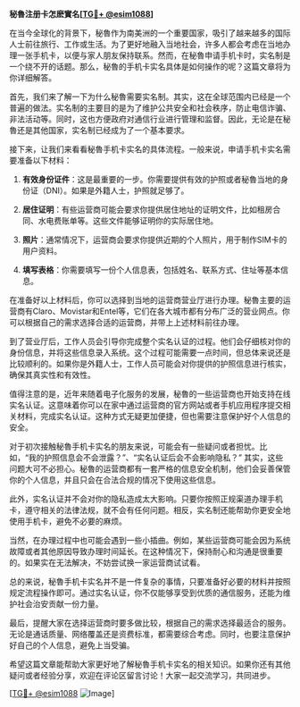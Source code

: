 **秘魯注册卡怎麽實名[[TG💪+ @esim1088](https://t.me/s/esim1088)]**

在当今全球化的背景下，秘魯作为南美洲的一个重要国家，吸引了越来越多的国际人士前往旅行、工作或生活。为了更好地融入当地社会，许多人都会考虑在当地办理一张手机卡，以便与家人朋友保持联系。然而，在秘魯申请手机卡时，实名制是一个绕不开的话题。那么，秘魯的手机卡实名具体是如何操作的呢？这篇文章将为你详细解答。

首先，我们来了解一下为什么秘魯需要实名制。其实，这在全球范围内已经是一个普遍的做法。实名制的主要目的是为了维护公共安全和社会秩序，防止电信诈骗、非法活动等。同时，这也方便政府对通信行业进行管理和监督。因此，无论是在秘魯还是其他国家，实名制已经成为了一个基本要求。

接下来，让我们来看看秘魯手机卡实名的具体流程。一般来说，申请手机卡实名需要准备以下材料：

1. **有效身份证件**：这是最重要的一步。你需要提供有效的护照或者秘魯当地的身份证（DNI）。如果是外籍人士，护照就足够了。
   
2. **居住证明**：有些运营商可能会要求你提供居住地址的证明文件，比如租房合同、水电费账单等。这些文件能够证明你的实际居住地。

3. **照片**：通常情况下，运营商会要求你提供近期的个人照片，用于制作SIM卡的用户资料。

4. **填写表格**：你需要填写一份个人信息表，包括姓名、联系方式、住址等基本信息。

在准备好以上材料后，你可以选择到当地的运营商营业厅进行办理。秘魯主要的运营商有Claro、Movistar和Entel等，它们在各大城市都有分布广泛的营业网点。你可以根据自己的需求选择合适的运营商，并带上上述材料前往办理。

到了营业厅后，工作人员会引导你完成整个实名认证的过程。他们会仔细核对你的身份信息，并将这些信息录入系统。这个过程可能需要一点时间，但总体来说还是比较顺利的。如果你是外籍人士，工作人员可能会对你提供的护照信息进行核实，确保其真实性和有效性。

值得注意的是，近年来随着电子化服务的发展，秘魯的一些运营商也开始支持在线实名认证。这意味着你可以在家中通过运营商的官方网站或者手机应用程序提交相关材料，完成实名认证。这种方式无疑更加便捷，但也需要注意保护好个人信息的安全。

对于初次接触秘魯手机卡实名的朋友来说，可能会有一些疑问或者担忧。比如，“我的护照信息会不会泄露？”、“实名认证后会不会影响隐私？” 其实，这些问题大可不必担心。秘魯的运营商都有一套严格的信息安全机制，他们会妥善保管你的个人信息，并且只会在合法合规的情况下使用这些信息。

此外，实名认证并不会对你的隐私造成太大影响。只要你按照正规渠道办理手机卡，遵守相关的法律法规，就不会有任何问题。相反，实名制还能帮助你更安全地使用手机卡，避免不必要的麻烦。

当然，在办理过程中也可能会遇到一些小插曲。例如，某些运营商可能会因为系统故障或者其他原因导致办理时间延长。在这种情况下，保持耐心和沟通是很重要的。如果实在无法解决，不妨尝试换一家运营商试试看。

总的来说，秘魯手机卡实名并不是一件复杂的事情，只要准备好必要的材料并按照规定流程操作即可。通过实名认证，你不仅能够享受到优质的通信服务，还能为维护社会治安贡献一份力量。

最后，提醒大家在选择运营商时要多做比较，根据自己的需求选择最适合的服务。无论是通话质量、网络覆盖还是资费标准，都需要综合考虑。同时，也要注意保护好自己的个人信息，避免上当受骗。

希望这篇文章能帮助大家更好地了解秘魯手机卡实名的相关知识。如果你还有其他疑问或者经验分享，欢迎在评论区留言讨论！大家一起交流学习，共同进步。

[[TG💪+ @esim1088](https://t.me/s/esim1088) ![Image](https://i.postimg.cc/4NQfJmqS/Snipaste-2025-05-13-00-14-12.png)]